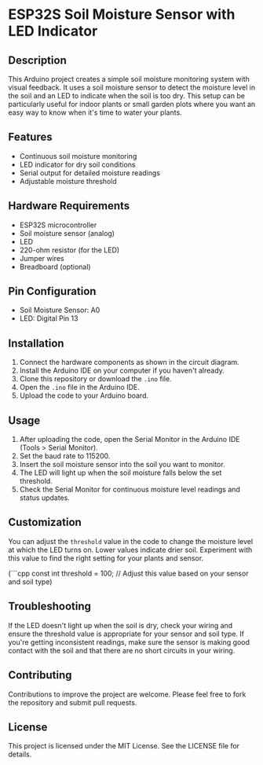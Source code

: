 # ESP32S Soil Moisture Sensor with LED Indicator

## Description

This Arduino project creates a simple soil moisture monitoring system with visual feedback. It uses a soil moisture sensor to detect the moisture level in the soil and an LED to indicate when the soil is too dry. This setup can be particularly useful for indoor plants or small garden plots where you want an easy way to know when it's time to water your plants.

## Features

- Continuous soil moisture monitoring
- LED indicator for dry soil conditions
- Serial output for detailed moisture readings
- Adjustable moisture threshold

## Hardware Requirements

- ESP32S microcontroller
- Soil moisture sensor (analog)
- LED
- 220-ohm resistor (for the LED)
- Jumper wires
- Breadboard (optional)

## Pin Configuration

- Soil Moisture Sensor: A0
- LED: Digital Pin 13

## Installation

1. Connect the hardware components as shown in the circuit diagram.
2. Install the Arduino IDE on your computer if you haven't already.
3. Clone this repository or download the `.ino` file.
4. Open the `.ino` file in the Arduino IDE.
5. Upload the code to your Arduino board.

## Usage

1. After uploading the code, open the Serial Monitor in the Arduino IDE (Tools > Serial Monitor).
2. Set the baud rate to 115200.
3. Insert the soil moisture sensor into the soil you want to monitor.
4. The LED will light up when the soil moisture falls below the set threshold.
5. Check the Serial Monitor for continuous moisture level readings and status updates.

## Customization

You can adjust the `threshold` value in the code to change the moisture level at which the LED turns on. Lower values indicate drier soil. Experiment with this value to find the right setting for your plants and sensor.

(```cpp
const int threshold = 100; // Adjust this value based on your sensor and soil type)

## Troubleshooting

If the LED doesn't light up when the soil is dry, check your wiring and ensure the threshold value is appropriate for your sensor and soil type.
If you're getting inconsistent readings, make sure the sensor is making good contact with the soil and that there are no short circuits in your wiring.

## Contributing
Contributions to improve the project are welcome. Please feel free to fork the repository and submit pull requests.

## License
This project is licensed under the MIT License. See the LICENSE file for details.
